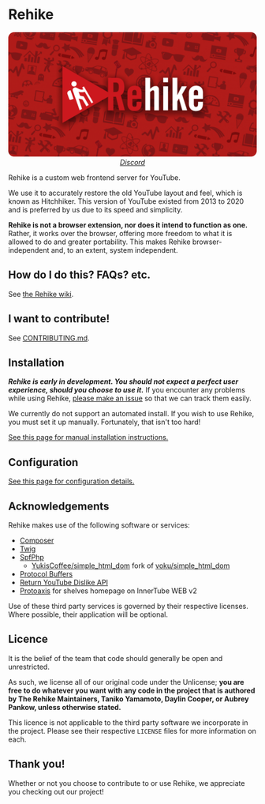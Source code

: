 # Rehike

<p align="center">
    <img src="branding/banner.png" alt="Rehike branding image"><br>
    <i><a href="https://discord.gg/rqBJ9EXDTH">Discord</a></i>
</p>

Rehike is a custom web frontend server for YouTube.

We use it to accurately restore the old YouTube layout and feel, which is known as Hitchhiker. This version of YouTube existed from 2013 to 2020 and is preferred by us due to its speed and simplicity.

**Rehike is not a browser extension, nor does it intend to function as one.** Rather, it works over the browser, offering more freedom to what it is allowed to do and greater portability. This makes Rehike browser-independent and, to an extent, system independent.

## How do I do this? FAQs? etc.

See [the Rehike wiki](https://github.com/Rehike/Rehike/wiki).

## I want to contribute!

See [CONTRIBUTING.md](CONTRIBUTING.md).

## Installation

***Rehike is early in development. You should not expect a perfect user experience, should you choose to use it.*** If you encounter any problems while using Rehike, [please make an issue](//github.com/Rehike/Rehike/issues) so that we can track them easily.

We currently do not support an automated install. If you wish to use Rehike, you must set it up manually. Fortunately, that isn't too hard!

[See this page for manual installation instructions.](//github.com/Rehike/Rehike/wiki/Installation)

## Configuration

[See this page for configuration details.](//github.com/Rehike/Rehike/wiki/Configuration)

## Acknowledgements

Rehike makes use of the following software or services:

- [Composer](//getcomposer.org)
- [Twig](//twig.symfony.com)
- [SpfPhp](//github.com/Rehike/SpfPhp)
    - [YukisCoffee/simple_html_dom](//github.com/YukisCoffee/simple_html_dom) fork of [voku/simple_html_dom](//github.com/voku/simple_html_dom)
- [Protocol Buffers](//developers.google.com/protocol-buffers/)
- [Return YouTube Dislike API](https://www.returnyoutubedislike.com/)
- [Protoaxis](//github.com/Protoaxis) for shelves homepage on InnerTube WEB v2

Use of these third party services is governed by their respective licenses. Where possible, their application will be optional.

## Licence

It is the belief of the team that code should generally be open and unrestricted.

As such, we license all of our original code under the Unlicense; **you are free to do whatever you want with any code in the project that is authored by The Rehike Maintainers, Taniko Yamamoto, Daylin Cooper, or Aubrey Pankow, unless otherwise stated.**

This licence is not applicable to the third party software we incorporate in the project. Please see their respective `LICENSE` files for more information on each.

## Thank you!

Whether or not you choose to contribute to or use Rehike, we appreciate you checking out our project!
